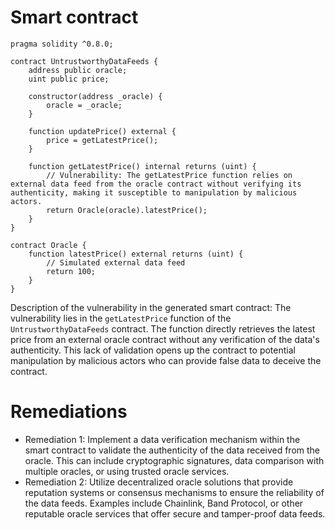 # Smart contract

```solidity
pragma solidity ^0.8.0;

contract UntrustworthyDataFeeds {
    address public oracle;
    uint public price;

    constructor(address _oracle) {
        oracle = _oracle;
    }

    function updatePrice() external {
        price = getLatestPrice();
    }

    function getLatestPrice() internal returns (uint) {
        // Vulnerability: The getLatestPrice function relies on external data feed from the oracle contract without verifying its authenticity, making it susceptible to manipulation by malicious actors.
        return Oracle(oracle).latestPrice();
    }
}

contract Oracle {
    function latestPrice() external returns (uint) {
        // Simulated external data feed
        return 100;
    }
}
```

Description of the vulnerability in the generated smart contract:
The vulnerability lies in the `getLatestPrice` function of the `UntrustworthyDataFeeds` contract. The function directly retrieves the latest price from an external oracle contract without any verification of the data's authenticity. This lack of validation opens up the contract to potential manipulation by malicious actors who can provide false data to deceive the contract.

# Remediations

- Remediation 1: Implement a data verification mechanism within the smart contract to validate the authenticity of the data received from the oracle. This can include cryptographic signatures, data comparison with multiple oracles, or using trusted oracle services.
- Remediation 2: Utilize decentralized oracle solutions that provide reputation systems or consensus mechanisms to ensure the reliability of the data feeds. Examples include Chainlink, Band Protocol, or other reputable oracle services that offer secure and tamper-proof data feeds.